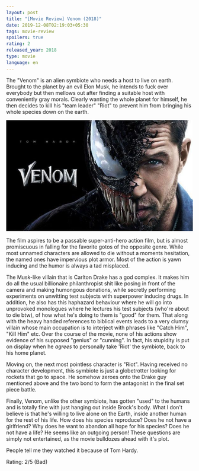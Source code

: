 ```yaml
---
layout: post
title: "[Movie Review] Venom (2018)"
date: 2019-12-08T02:19:03+05:30
tags: movie-review
spoilers: true
rating: 2
released_year: 2018
type: movie
language: en
---
```


The "Venom" is an alien symbiote who needs a host to live on earth.
Brought to the planet by an evil Elon Musk, he intends to fuck over everybody but then mellows out after finding a suitable host with conveniently gray morals.
Clearly wanting the whole planet for himself, he then decides to kill his "team leader" "Riot" to prevent him from bringing his whole species down on the earth.

![Venom (2018)](/img/movie-poster-venom-2018.jpg)

The film aspires to be a passable super-anti-hero action film, but is almost promiscuous in falling for the favorite gotos of the opposite genre.
While most unnamed characters are allowed to die without a moments hesitation, the named ones have impervious plot armor.
Most of the action is yawn inducing and the humor is always a tad misplaced. 

The Musk-like villain that is Carlton Drake has a god complex.
It makes him do all the usual billionaire philanthropist shit like posing in front of the camera and making humongous donations, while secretly performing experiments on unwitting test subjects with superpower inducing drugs.
In addition, he also has this haphazard behaviour where he will go into unprovoked monologues where he lectures his test subjects (who're about to die btw), of how what he's doing to them is "good" for them.
That along with the heavy handed references to biblical events leads to a very clumsy villain whose main occupation is to interject with phrases like "Catch Him", "Kill Him" etc.
Over the course of the movie, none of his actions show evidence of his supposed "genius" or "cunning".
In fact, his stupidity is put on display when he _agrees_ to personally take 'Riot' the symbiote, back to his home planet.

Moving on, the next most pointless character is "Riot".
Having received no character development, this symbiote is just a globetrotter looking for rockets that go to space.
He somehow zeroes onto the Drake guy mentioned above and the two bond to form the antagonist in the final set piece battle.

Finally, Venom, unlike the other symbiote, has gotten "used" to the humans and is totally fine with just hanging out inside Brock's body.
What I don't believe is that he's willing to live alone on the Earth, inside another human for the rest of his life.
How does his species reproduce? Does he not have a girlfriend? Why does he want to abandon all hope for his species? Does he not have a life? He seems like an outgoing person!
These questions are simply not entertained, as the movie bulldozes ahead with it's plot.

People tell me they watched it because of Tom Hardy.

Rating: 2/5 (Bad)
